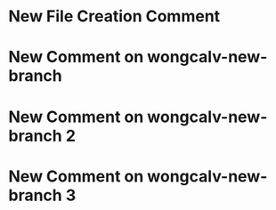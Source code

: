 # New File Creation Comment
# New Comment on wongcalv-new-branch
# New Comment on wongcalv-new-branch 2
# New Comment on wongcalv-new-branch 3